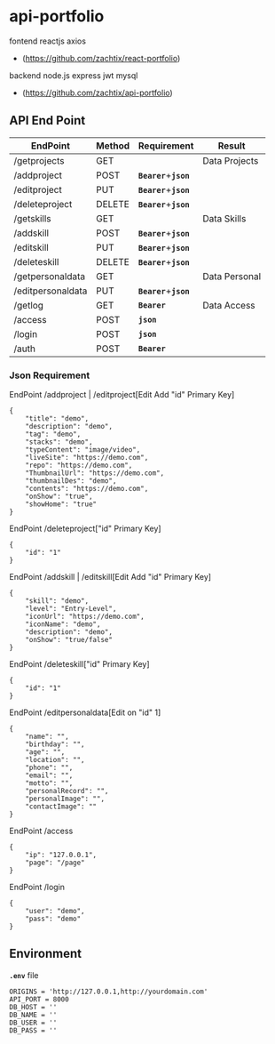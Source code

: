 # api-portfolio

fontend reactjs axios
- ([](https://github.com/zachtix/react-portfolio)https://github.com/zachtix/react-portfolio)

backend node.js express jwt mysql
- ([](https://github.com/zachtix/api-portfolio)https://github.com/zachtix/api-portfolio)

## API End Point

|EndPoint         |Method|Requirement            |Result       |
|-----------------|------|-----------------------|-------------|
|/getprojects     |GET   |                       |Data Projects|
|/addproject      |POST  |**`Bearer`**+**`json`**|             |
|/editproject     |PUT   |**`Bearer`**+**`json`**|             |
|/deleteproject   |DELETE|**`Bearer`**+**`json`**|             |
|/getskills       |GET   |                       |Data Skills  |
|/addskill        |POST  |**`Bearer`**+**`json`**|             |
|/editskill       |PUT   |**`Bearer`**+**`json`**|             |
|/deleteskill     |DELETE|**`Bearer`**+**`json`**|             |
|/getpersonaldata |GET   |                       |Data Personal|
|/editpersonaldata|PUT   |**`Bearer`**+**`json`**|             |
|/getlog          |GET   |**`Bearer`**           |Data Access  |
|/access          |POST  |**`json`**             |             |
|/login           |POST  |**`json`**             |             |
|/auth            |POST  |**`Bearer`**           |             |

### Json Requirement
EndPoint /addproject  |  /editproject[Edit Add "id" Primary Key]

    {
        "title": "demo",
        "description": "demo",
        "tag": "demo",
        "stacks": "demo",
        "typeContent": "image/video",
        "liveSite": "https://demo.com",
        "repo": "https://demo.com",
        "ThumbnailUrl": "https://demo.com",
        "thumbnailDes": "demo",
        "contents": "https://demo.com",
        "onShow": "true",
        "showHome": "true"
    }
EndPoint /deleteproject["id" Primary Key]

    {
        "id": "1"
    }
EndPoint /addskill  |  /editskill[Edit Add "id" Primary Key]

    {
        "skill": "demo",
        "level": "Entry-Level",
        "iconUrl": "https://demo.com",
        "iconName": "demo",
        "description": "demo",
        "onShow": "true/false"
    }
EndPoint /deleteskill["id" Primary Key]

    {
        "id": "1"
    }
EndPoint /editpersonaldata[Edit on "id" 1]

    {
        "name": "",
        "birthday": "",
        "age": "",
        "location": "",
        "phone": "",
        "email": "",
        "motto": "",
        "personalRecord": "",
        "personalImage": "",
        "contactImage": ""
    }
EndPoint /access

    {
        "ip": "127.0.0.1",
        "page": "/page"
    }
EndPoint /login

    {
        "user": "demo",
        "pass": "demo"
    }

## Environment
**`.env`** file

    ORIGINS = 'http://127.0.0.1,http://yourdomain.com'
    API_PORT = 8000
    DB_HOST = ''
    DB_NAME = ''
    DB_USER = ''
    DB_PASS = ''
